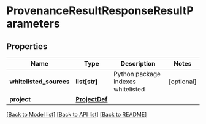 # ProvenanceResultResponseResultParameters

## Properties
Name | Type | Description | Notes
------------ | ------------- | ------------- | -------------
**whitelisted_sources** | **list[str]** | Python package indexes whitelisted | [optional]
**project** | [**ProjectDef**](ProjectDef.md) |  |

[[Back to Model list]](../README.md#documentation-for-models) [[Back to API list]](../README.md#documentation-for-api-endpoints) [[Back to README]](../README.md)

